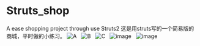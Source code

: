 # Struts_shop
A ease shopping project through use  Struts2 
这是用struts写的一个简易版的商城，平时做的小练习。
![A](https://github.com/NeQrhk/Struts_shop/image3/1.png)   
![B](https://github.com/NeQrhk/Struts_shop/image3/2.png)   
![C](https://github.com/NeQrhk/Struts_shop/image3/3.png)   
![image](https://github.com/NeQrhk/Struts_shop/image3/4.png)  
![image](https://github.com/NeQrhk/Struts_shop/image3/5.png)   
